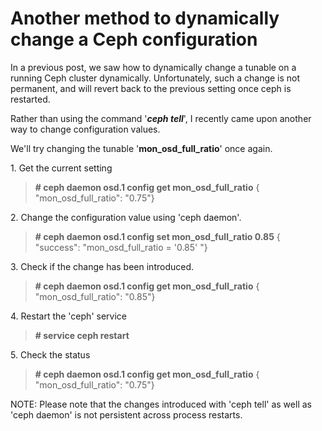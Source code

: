 # Another method to dynamically change a Ceph configuration


In a previous post, we saw how to dynamically change a tunable on a running Ceph cluster dynamically. Unfortunately, such a change is not permanent, and will revert back to the previous setting once ceph is restarted.

Rather than using the command '_**ceph tell**_', I recently came upon another way to change configuration values.

We'll try changing the tunable '**mon\_osd\_full\_ratio**' once again.

1\. Get the current setting

> **\# ceph daemon osd.1 config get mon\_osd\_full\_ratio** { "mon\_osd\_full\_ratio": "0.75"}

2\. Change the configuration value using 'ceph daemon'.

> **\# ceph daemon osd.1 config set mon\_osd\_full\_ratio 0.85** { "success": "mon\_osd\_full\_ratio = '0.85' "}

3\. Check if the change has been introduced.

> **\# ceph daemon osd.1 config get mon\_osd\_full\_ratio** { "mon\_osd\_full\_ratio": "0.85"}

4\. Restart the 'ceph' service

> **\# service ceph restart**

5\. Check the status

> **\# ceph daemon osd.1 config get mon\_osd\_full\_ratio** { "mon\_osd\_full\_ratio": "0.75"}

NOTE: Please note that the changes introduced with 'ceph tell' as well as 'ceph daemon' is not persistent across process restarts.

